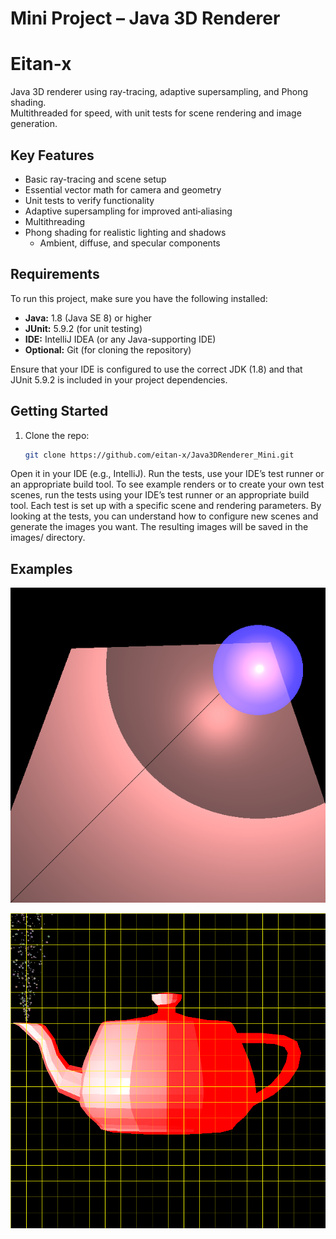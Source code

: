 # Mini Project – Java 3D Renderer
# Eitan-x
Java 3D renderer using ray-tracing, adaptive supersampling, and Phong shading.  
Multithreaded for speed, with unit tests for scene rendering and image generation.

## Key Features
- Basic ray-tracing and scene setup
- Essential vector math for camera and geometry
- Unit tests to verify functionality
- Adaptive supersampling for improved anti‑aliasing
- Multithreading
- Phong shading for realistic lighting and shadows
  - Ambient, diffuse, and specular components  
  

## Requirements

To run this project, make sure you have the following installed:

- **Java:** 1.8 (Java SE 8) or higher
- **JUnit:** 5.9.2 (for unit testing)
- **IDE:** IntelliJ IDEA (or any Java-supporting IDE)
- **Optional:** Git (for cloning the repository)

Ensure that your IDE is configured to use the correct JDK (1.8) and that JUnit 5.9.2 is included in your project dependencies.

## Getting Started
1. Clone the repo:
    ```bash
   git clone https://github.com/eitan-x/Java3DRenderer_Mini.git
Open it in your IDE (e.g., IntelliJ).
Run the tests, use your IDE’s test runner or an appropriate build tool.
To see example renders or to create your own test scenes, run the tests using your IDE’s test runner or an appropriate build tool.
Each test is set up with a specific scene and rendering parameters.
By looking at the tests, you can understand how to configure new scenes and generate the images you want.
The resulting images will be saved in the images/ directory.


## Examples 
![Sample Render](images/refractionShadow.png)

![Sample Render](images/teapot2.png)
